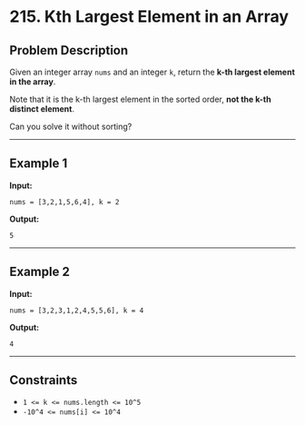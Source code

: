 # 215. Kth Largest Element in an Array

## Problem Description

Given an integer array `nums` and an integer `k`, return the **k-th largest element in the array**.

Note that it is the k-th largest element in the sorted order, **not the k-th distinct element**.

Can you solve it without sorting?

---

## Example 1

**Input:**

```
nums = [3,2,1,5,6,4], k = 2
```

**Output:**

```
5
```

---

## Example 2

**Input:**

```
nums = [3,2,3,1,2,4,5,5,6], k = 4
```

**Output:**

```
4
```

---

## Constraints

- `1 <= k <= nums.length <= 10^5`
- `-10^4 <= nums[i] <= 10^4`
